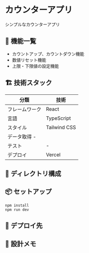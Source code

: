 # カウンターアプリ

シンプルなカウンターアプリ

## 🚀 機能一覧

- カウントアップ、カウントダウン機能
- 数値リセット機能
- 上限・下限値の設定機能

## 🏗 技術スタック

| 分類           | 技術         |
| -------------- | ------------ |
| フレームワーク | React        |
| 言語           | TypeScript   |
| スタイル       | Tailwind CSS |
| データ取得 -   |
| テスト         | -            |
| デプロイ       | Vercel       |

## 📁 ディレクトリ構成

## 📦 セットアップ

```
npm install
npm run dev
```

## 🚀 デプロイ先

## 🧠 設計メモ
